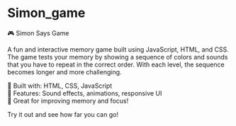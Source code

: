 # Simon_game

🎮 Simon Says Game

A fun and interactive memory game built using JavaScript, HTML, and CSS. The game tests your memory by showing a sequence of colors and sounds that you have to repeat in the correct order. With each level, the sequence becomes longer and more challenging.

🔹 Built with: HTML, CSS, JavaScript  
🔹 Features: Sound effects, animations, responsive UI  
🔹 Great for improving memory and focus!

Try it out and see how far you can go!
